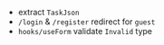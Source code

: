 - extract `TaskJson`
- `/login` & `/register` redirect for `guest`
- `hooks/useForm` validate `Invalid` type
